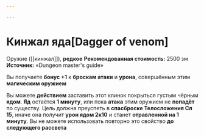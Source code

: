 ```yaml
---

---
```

# Кинжал яда[Dagger of venom]

Оружие ([[кинжал]]), **редкое**
**Рекомендованная стоимость:** 2500 зм
**Источник:** «Dungeon master's guide»

Вы получаете **бонус +1** к **броскам атаки** и **урона**, совершённым этим **магическим оружием**

Вы можете **действием** заставить этот клинок покрыться густым чёрным **ядом**. **Яд** остаётся **1 минуту**, или пока **атака** этим оружием не **попадёт** по существу. Цель должна преуспеть в **спасброске Телосложения Сл 15**, иначе она получит **урон ядом 2к10** и станет **отравленной на 1 минуту**. Вы не можете использовать повторно это свойство **до следующего рассвета**